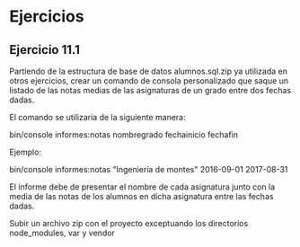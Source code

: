 Ejercicios
==========

Ejercicio 11.1
--------------

Partiendo de la estructura de base de datos alumnos.sql.zip ya utilizada en otros ejercicios, crear un comando de consola personalizado que saque un listado de las notas medias de las asignaturas de un grado entre dos fechas dadas.

El comando se utilizaría de la siguiente manera:

bin/console informes:notas nombregrado fechainicio fechafin

Ejemplo:

bin/console informes:notas "Ingeniería de montes" 2016-09-01 2017-08-31

El informe debe de presentar el nombre de cada asignatura junto con la media de las notas de los alumnos en dicha asignatura entre las fechas dadas.


Subir un archivo zip con el proyecto exceptuando los directorios node_modules, var y vendor